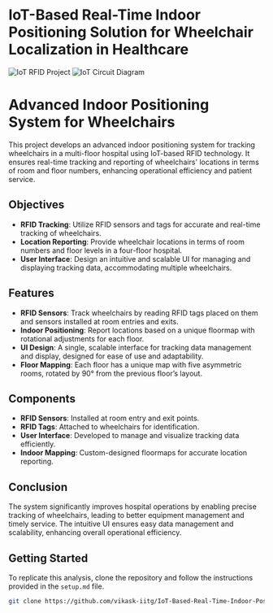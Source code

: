 # IoT-Based Real-Time Indoor Positioning Solution for Wheelchair Localization in Healthcare

![IoT RFID Project](https://github.com/user-attachments/assets/af99b072-120b-4ad4-99e3-2fa670c96ef4)
![IoT Circuit Diagram](https://github.com/user-attachments/assets/c30aa2fb-9404-4a3f-ad90-6838b03910fc)


# Advanced Indoor Positioning System for Wheelchairs

This project develops an advanced indoor positioning system for tracking wheelchairs in a multi-floor hospital using IoT-based RFID technology. It ensures real-time tracking and reporting of wheelchairs' locations in terms of room and floor numbers, enhancing operational efficiency and patient service.

## Objectives

- **RFID Tracking**: Utilize RFID sensors and tags for accurate and real-time tracking of wheelchairs.
- **Location Reporting**: Provide wheelchair locations in terms of room numbers and floor levels in a four-floor hospital.
- **User Interface**: Design an intuitive and scalable UI for managing and displaying tracking data, accommodating multiple wheelchairs.

## Features

- **RFID Sensors**: Track wheelchairs by reading RFID tags placed on them and sensors installed at room entries and exits.
- **Indoor Positioning**: Report locations based on a unique floormap with rotational adjustments for each floor.
- **UI Design**: A single, scalable interface for tracking data management and display, designed for ease of use and adaptability.
- **Floor Mapping**: Each floor has a unique map with five asymmetric rooms, rotated by 90° from the previous floor’s layout.

## Components

- **RFID Sensors**: Installed at room entry and exit points.
- **RFID Tags**: Attached to wheelchairs for identification.
- **User Interface**: Developed to manage and visualize tracking data efficiently.
- **Indoor Mapping**: Custom-designed floormaps for accurate location reporting.

## Conclusion

The system significantly improves hospital operations by enabling precise tracking of wheelchairs, leading to better equipment management and timely service. The intuitive UI ensures easy data management and scalability, enhancing overall operational efficiency.


## Getting Started

To replicate this analysis, clone the repository and follow the instructions provided in the `setup.md` file.

```bash
git clone https://github.com/vikask-iitg/IoT-Based-Real-Time-Indoor-Positioning-Solution-for-Wheelchair-Localization-in-Healthcare.git
